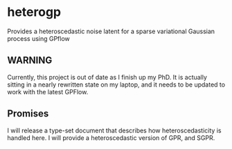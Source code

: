 # heterogp
Provides a heteroscedastic noise latent for a sparse variational Gaussian process using GPflow

## WARNING
Currently, this project is out of date as I finish up my PhD. 
It is actually sitting in a nearly rewritten state on my laptop, and it needs to be updated to work with the latest GPFlow.

## Promises
I will release a type-set document that describes how heteroscedasticity is handled here.
I will provide a heteroscedastic version of GPR, and SGPR.
